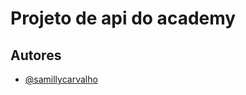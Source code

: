 # Projeto de api do academy



## Autores

- [@samillycarvalho](https://www.linkedin.com/in/s%C3%A2milly-carvalho-444638226/)
